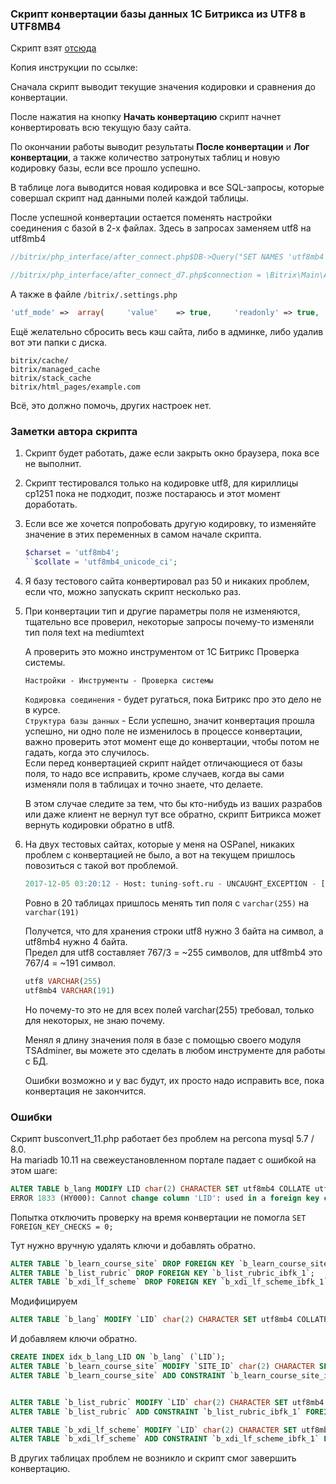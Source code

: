### Скрипт конвертации базы данных 1С Битрикса из UTF8 в UTF8MB4

Скрипт взят [отсюда](https://tuning-soft.ru/articles/bitrix/busconvert-conversion-of-1c-bitrix-database-from-utf8-to-utf8mb4.html)  

Копия инструкции по ссылке:  

Сначала скрипт выводит текущие значения кодировки и сравнения до конвертации.  

После нажатия на кнопку **Начать конвертацию** скрипт начнет конвертировать всю текущую базу сайта.

По окончании работы выводит результаты **После конвертации** и **Лог конвертации**, а также количество затронутых таблиц  и новую кодировку базы, если все прошло успешно.

В таблице лога выводится новая кодировка и все SQL-запросы, которые совершал скрипт над данными полей каждой таблицы.

После успешной конвертации остается поменять настройки соединения с базой в 2-х файлах.
Здесь в запросах заменяем utf8 на utf8mb4

```php
//bitrix/php_interface/after_connect.php$DB->Query("SET NAMES 'utf8mb4'");$DB->Query('SET collation_connection = "utf8mb4_unicode_ci"');

//bitrix/php_interface/after_connect_d7.php$connection = \Bitrix\Main\Application::getConnection();$connection->queryExecute("SET NAMES 'utf8mb4'");$connection->queryExecute('SET collation_connection = "utf8mb4_unicode_ci"');
```

А также в файле ```/bitrix/.settings.php```

```php
'utf_mode' =>  array(     'value'    => true,     'readonly' => true,  ),
```

Ещё желательно сбросить весь кэш сайта, либо в админке, либо удалив вот эти папки с диска.

```
bitrix/cache/
bitrix/managed_cache
bitrix/stack_cache
bitrix/html_pages/example.com
```

Всё, это должно помочь, других настроек нет.

### Заметки автора скрипта

1) Скрипт будет работать, даже если закрыть окно браузера, пока все не выполнит.

2) Скрипт тестировался только на кодировке utf8, для кириллицы cp1251 пока не подходит, позже постараюсь и этот момент доработать.

3) Если все же хочется попробовать другую кодировку, то изменяйте значение в этих переменных в самом начале скрипта.

   ```php
   $charset = 'utf8mb4';
   ``$collate = 'utf8mb4_unicode_ci';
   ```

4) Я базу тестового сайта конвертировал раз 50 и никаких проблем, если что, можно запускать скрипт несколько раз.

5) При конвертации тип и другие параметры поля не изменяются, тщательно все проверил, некоторые запросы почему-то изменяли тип поля text на mediumtext

   А проверить это можно инструментом от 1С Битрикс Проверка системы.

   ```Настройки - Инструменты - Проверка системы```

   ```Кодировка соединения``` - будет ругаться, пока Битрикс про это дело не в курсе.  
   ```Структура базы данных``` - Если успешно, значит конвертация прошла успешно, ни одно поле не изменилось в процессе конвертации, важно проверить этот момент еще до конвертации, чтобы потом не гадать, когда это случилось.  
   Если перед конвертацией скрипт найдет отличающиеся от базы поля, то надо все исправить, кроме случаев, когда вы сами изменяли  поля в таблицах и точно знаете, что делаете.

   В этом случае следите за тем, что бы кто-нибудь из ваших разрабов или даже клиент не вернул тут все обратно, скрипт Битрикса может вернуть кодировки обратно в utf8.

6) На двух тестовых сайтах, которые у меня на OSPanel, никаких проблем с конвертацией не было, а вот на текущем пришлось повозиться с такой вот проблемой.

   ```sql
   2017-12-05 03:20:12 - Host: tuning-soft.ru - UNCAUGHT_EXCEPTION - [Bitrix\Main\DB\SqlQueryException] Mysql query error: (1071) Specified key was too long; max key length is 767 bytes (400)ALTER TABLE `b_user_option` MODIFY `NAME` varhar(255) CHARACTER SET utf8mb4 COLLATE utf8mb4_unicode_ci NOT  NULL ;
   ```

   Ровно в 20 таблицах пришлось менять тип поля с ```varchar(255)``` на ```varchar(191)```

   Получется, что для хранения строки utf8 нужно 3 байта на символ, а utf8mb4 нужно 4 байта.  
   Предел для utf8 составляет 767/3 = ~255 символов, для utf8mb4 это 767/4 = ~191 символ.

   ```sql
   utf8 VARCHAR(255)
   utf8mb4 VARCHAR(191)
   ```

   Но почему-то это не для всех полей varchar(255) требовал, только для некоторых, не знаю почему.

   Менял я длину значения поля в базе с помощью своего модуля TSAdminer, вы можете это сделать в любом инструменте для работы с БД.

   Ошибки возможно и у вас будут, их просто надо исправить все, пока конвертация не закончится.

### Ошибки

Скрипт busconvert_11.php работает без проблем на percona mysql 5.7 / 8.0.  
На mariadb 10.11 на свежеустановленном портале падает с ошибкой на этом шаге:

```sql
ALTER TABLE b_lang MODIFY LID char(2) CHARACTER SET utf8mb4 COLLATE utf8mb4_unicode_ci NOT  NULL ;
ERROR 1833 (HY000): Cannot change column 'LID': used in a foreign key constraint 'bitrix/b_learn_course_site_ibfk_2' of table 'bitrix/b_learn_course_site'
```

Попытка отключить проверку на время конвертации не помогла ```SET FOREIGN_KEY_CHECKS = 0;```

Тут нужно вручную удалять ключи и добавлять обратно.

```sql
ALTER TABLE `b_learn_course_site` DROP FOREIGN KEY `b_learn_course_site_ibfk_2`;
ALTER TABLE `b_list_rubric` DROP FOREIGN KEY `b_list_rubric_ibfk_1`;
ALTER TABLE `b_xdi_lf_scheme` DROP FOREIGN KEY `b_xdi_lf_scheme_ibfk_1`;
```

Модифицируем

```sql
ALTER TABLE `b_lang` MODIFY `LID` char(2) CHARACTER SET utf8mb4 COLLATE utf8mb4_unicode_ci NOT NULL;
```

И добавляем ключи обратно.

```sql
CREATE INDEX idx_b_lang_LID ON `b_lang` (`LID`);
ALTER TABLE `b_learn_course_site` MODIFY `SITE_ID` char(2) CHARACTER SET utf8mb4 COLLATE utf8mb4_unicode_ci NOT NULL;
ALTER TABLE `b_learn_course_site` ADD CONSTRAINT `b_learn_course_site_ibfk_2` FOREIGN KEY (`SITE_ID`) REFERENCES `b_lang` (`LID`);


ALTER TABLE `b_list_rubric` MODIFY `LID` char(2) CHARACTER SET utf8mb4 COLLATE utf8mb4_unicode_ci NOT NULL;
ALTER TABLE `b_list_rubric` ADD CONSTRAINT `b_list_rubric_ibfk_1` FOREIGN KEY (`LID`) REFERENCES `b_lang` (`LID`);

ALTER TABLE `b_xdi_lf_scheme` MODIFY `LID` char(2) CHARACTER SET utf8mb4 COLLATE utf8mb4_unicode_ci NOT NULL;
ALTER TABLE `b_xdi_lf_scheme` ADD CONSTRAINT `b_xdi_lf_scheme_ibfk_1` FOREIGN KEY (`LID`) REFERENCES `b_lang` (`LID`);
```

В других таблицах проблем не возникло и скрипт смог завершить конвертацию.
